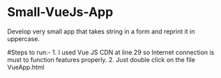 # Small-VueJs-App
Develop very small app that takes string in a form and reprint it in uppercase.

   #Steps to run:-
    1. I used Vue JS CDN at line 29 so Internet connection is must to function features properly.
    2. Just double click on the file VueApp.html 
    

